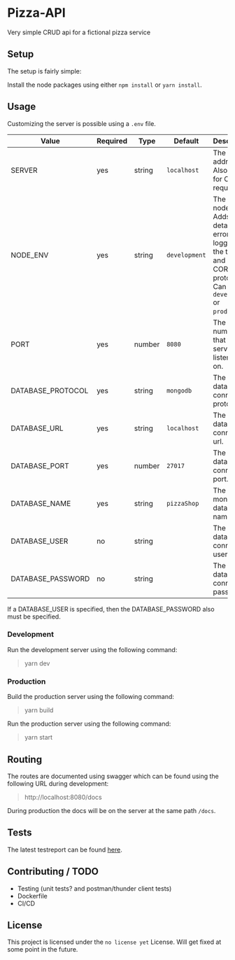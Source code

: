 # Pizza-API

Very simple CRUD api for a fictional pizza service

## Setup

The setup is fairly simple:

Install the node packages using either `npm install` or `yarn install`.

## Usage

Customizing the server is possible using a `.env` file.

| Value             | Required | Type   | Default       | Description                                                                                                                              |
| ----------------- | -------- | ------ | ------------- | ---------------------------------------------------------------------------------------------------------------------------------------- |
| SERVER            | yes      | string | `localhost`   | The server address. Also used for CORS requests                                                                                          |
| NODE_ENV          | yes      | string | `development` | The server node env. Adds more detailed error logging to the terminal and sets CORS protocol. Can only be `development` or `production`. |
| PORT              | yes      | number | `8080`        | The port number that the server is listening on.                                                                                         |
| DATABASE_PROTOCOL | yes      | string | `mongodb`     | The database connection protocol.                                                                                                        |
| DATABASE_URL      | yes      | string | `localhost`   | The database connection url.                                                                                                             |
| DATABASE_PORT     | yes      | number | `27017`       | The database connection port.                                                                                                            |
| DATABASE_NAME     | yes      | string | `pizzaShop`   | The used mongo database name.                                                                                                            |
| DATABASE_USER     | no       | string |               | The database connection username.                                                                                                        |
| DATABASE_PASSWORD | no       | string |               | The database connection password.                                                                                                        |

If a DATABASE_USER is specified, then the DATABASE_PASSWORD also must be specified.

### Development

Run the development server using the following command:

> yarn dev

### Production

Build the production server using the following command:

> yarn build

Run the production server using the following command:

> yarn start

## Routing

The routes are documented using swagger which can be found using the following URL during development:

> http://localhost:8080/docs

During production the docs will be on the server at the same path `/docs`.

## Tests

The latest testreport can be found [here](test-coverage.md).

## Contributing / TODO

- Testing (unit tests? and postman/thunder client tests)
- Dockerfile
- CI/CD

## License

This project is licensed under the `no license yet` License. Will get fixed at some point in the future.
